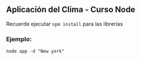 ## Aplicación del Clima - Curso Node

Recuerde ejecutar ```npm install``` para las librerías

 ### Ejemplo:
 ```
node app -d "New york"
 ```